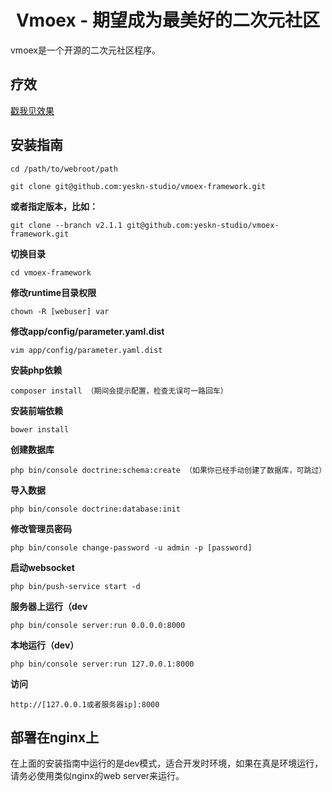 <div style="text-align:center">
    <h1>Vmoex - 期望成为最美好的二次元社区</h1>
</div>

vmoex是一个开源的二次元社区程序。


## 疗效 

[戳我见效果](https://www.vmoex.com/)

## 安装指南

    cd /path/to/webroot/path
    
    git clone git@github.com:yeskn-studio/vmoex-framework.git

**或者指定版本，比如：**

    git clone --branch v2.1.1 git@github.com:yeskn-studio/vmoex-framework.git
    
**切换目录**

    cd vmoex-framework

**修改runtime目录权限**

    chown -R [webuser] var

**修改app/config/parameter.yaml.dist**

    vim app/config/parameter.yaml.dist

**安装php依赖**

    composer install （期间会提示配置，检查无误可一路回车）

**安装前端依赖**

    bower install
    
**创建数据库**

    php bin/console doctrine:schema:create （如果你已经手动创建了数据库，可跳过）

**导入数据**

    php bin/console doctrine:database:init

**修改管理员密码**

    php bin/console change-password -u admin -p [password]
    
**启动websocket**

    php bin/push-service start -d

**服务器上运行（dev**

    php bin/console server:run 0.0.0.0:8000

**本地运行（dev）**

    php bin/console server:run 127.0.0.1:8000

**访问**

    http://[127.0.0.1或者服务器ip]:8000

## 部署在nginx上

在上面的安装指南中运行的是dev模式，适合开发时环境，如果在真是环境运行，请务必使用类似nginx的web server来运行。
